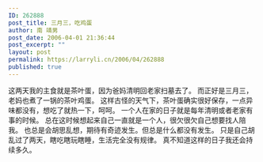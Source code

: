 ```yaml
---
ID: 262888
post_title: 三月三，吃鸡蛋
author: 南 靖男
post_date: 2006-04-01 21:36:44
post_excerpt: ""
layout: post
permalink: https://larryli.cn/2006/04/262888
published: true
---
```

这两天我的主食就是茶叶蛋，因为爸妈清明回老家扫墓去了。
而正好是三月三，老妈也煮了一锅的茶叶鸡蛋。
这样古怪的天气下，茶叶蛋确实很好保存，一点异味都没有，想吃了就热一下，呵呵。
一个人在家的日子就是每年清明或者老家有事的时候。
总在这时候想起来自己一直就是一个人，很欠很欠自己想要找人陪我。
也总是会胡思乱想，期待有奇迹发生。但总是什么都没有发生。
只是自己胡乱过了两天，瞎吃瞎玩瞎睡，生活完全没有规律。
真不知道这样的日子我还会持续多久。